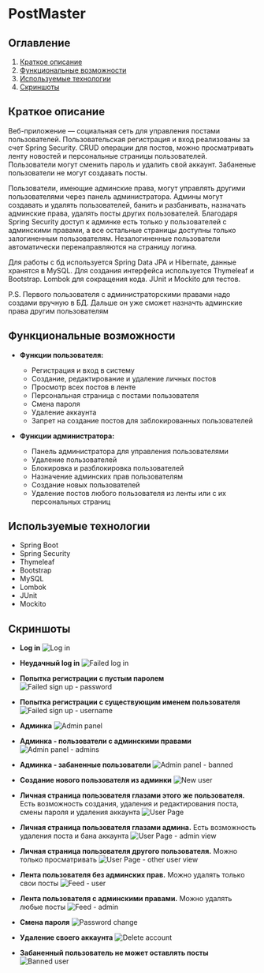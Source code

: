 # PostMaster

## Оглавление
1. [Краткое описание](#краткое-описание)
2. [Функциональные возможности](#функциональные-возможности)
3. [Используемые технологии](#используемые-технологии)
4. [Скриншоты](#скриншоты)

## Краткое описание
Веб-приложение — социальная сеть для управления постами пользователей. Пользовательская регистрация и вход реализованы за счет Spring Security. CRUD операции для постов, можно просматривать ленту новостей и персональные страницы пользователей. Пользователи могут сменить пароль и удалить свой аккаунт. Забаненые пользователи не могут создавать посты.

Пользователи, имеющие админские права, могут управлять другими пользователями через панель администратора. Админы могут создавать и удалять пользователей, банить и разбанивать, назначать админские права, удалять посты других пользователей. Благодаря Spring Security доступ к админке есть только у пользователей с админскими правами, а все остальные страницы доступны только залогиненным пользователям. Незалогиненные пользователи автоматически перенаправляются на страницу логина.

Для работы с бд используется Spring Data JPA и Hibernate, данные хранятся в MySQL. Для создания интерфейса используется Thymeleaf и Bootstrap. Lombok для сокращения кода. JUnit и Mockito для тестов.

P.S. Первого пользователя с администраторскими правами надо создами вручную в БД. Дальше он уже сможет назначть админские права другим пользователям

## Функциональные возможности
- **Функции пользователя:**
    - Регистрация и вход в систему
    - Создание, редактирование и удаление личных постов
    - Просмотр всех постов в ленте
    - Персональная страница с постами пользователя
    - Смена пароля
    - Удаление аккаунта
    - Запрет на создание постов для заблокированных пользователей

- **Функции администратора:**
    - Панель администратора для управления пользователями
    - Удаление пользователей
    - Блокировка и разблокировка пользователей
    - Назначение админских прав пользователям
    - Создание новых пользователей
    - Удаление постов любого пользователя из ленты или с их персональных страниц

## Используемые технологии
- Spring Boot
- Spring Security
- Thymeleaf
- Bootstrap
- MySQL
- Lombok
- JUnit
- Mockito

## Скриншоты
- **Log in**
  ![Log in](https://github.com/iljilj/postMaster/assets/79352449/c11bab1c-7340-4f59-a6a6-71cba7b766d3)

- **Неудачный log in**
  ![Failed log in](https://github.com/iljilj/postMaster/assets/79352449/b4326c21-703e-40d2-847b-e5584bec9f85)

- **Попытка регистрации с пустым паролем**
  ![Failed sign up - password](https://github.com/iljilj/postMaster/assets/79352449/65386742-d0c1-4b1d-961c-68a57d9e97f0)

- **Попытка регистрации с существующим именем пользователя**
  ![Failed sign up - username](https://github.com/iljilj/postMaster/assets/79352449/5815b268-7d9c-4900-90bb-cd2e0af8b2f2)

- **Админка**
  ![Admin panel](https://github.com/iljilj/postMaster/assets/79352449/84917a47-1cbc-41d0-bd1b-1374583848a5)

- **Админка - пользователи с админскими правами**
  ![Admin panel - admins](https://github.com/iljilj/postMaster/assets/79352449/a0729788-c6d5-4d8d-8598-108705c2e1f1)

- **Админка - забаненные пользователи**
  ![Admin panel - banned](https://github.com/iljilj/postMaster/assets/79352449/6a3637b2-4df6-40d9-b73e-13be09c6f662)

- **Создание нового пользователя из админки**
  ![New user](https://github.com/iljilj/postMaster/assets/79352449/0d3d70c1-6535-4585-95f6-1bfd2085e495)

- **Личная страница пользователя глазами этого же пользователя.**
  Есть возможность создания, удаления и редактирования поста, смены пароля и удаления аккаунта
  ![User Page](https://github.com/iljilj/postMaster/assets/79352449/affc5629-bdc1-4037-b424-25d4522d9f8d)

- **Личная страница пользователя глазами админа.**
  Есть возможность удаления поста и бана аккаунта
  ![User Page - admin view](https://github.com/iljilj/postMaster/assets/79352449/a7ebbc89-362a-4988-ad70-33a0e8eeab49)

- **Личная страница пользователя другого пользователя.**
  Можно только просматривать
  ![User Page - other user view](https://github.com/iljilj/postMaster/assets/79352449/271e3120-3364-48dc-b52b-de3703a31962)

- **Лента пользователя без админских прав.**
  Можно удалять только свои посты
  ![Feed - user](https://github.com/iljilj/postMaster/assets/79352449/7be61f68-daa0-4ae6-96ba-fbafac331116)

- **Лента пользователя с админскими правами.**
  Можно удалять любые посты
  ![Feed - admin](https://github.com/iljilj/postMaster/assets/79352449/f555f5a1-2b8f-4b38-9488-b898216b4be8)

- **Смена пароля**
  ![Password change](https://github.com/iljilj/postMaster/assets/79352449/669daa8c-c90c-4648-9001-13c508926112)

- **Удаление своего аккаунта**
  ![Delete account](https://github.com/iljilj/postMaster/assets/79352449/37fff59b-a742-434b-9fe3-0ee788c638d8)

- **Забаненный пользователь не может оставлять посты**
  ![Banned user](https://github.com/iljilj/postMaster/assets/79352449/96bff707-426b-489e-8edc-63a4349aadf8)
